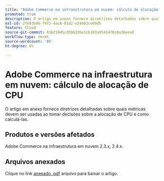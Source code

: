 ```yaml
---
title: "Adobe Commerce na infraestrutura em nuvem: cálculo de alocação de CPU"
promoted: true
description: O artigo em anexo fornece diretrizes detalhadas sobre quais métricas devem ser usadas ao tomar decisões sobre a alocação de CPU e como calculá-las.
exl-id: 2fe93b96-f975-4ac6-81d2-e24002ce69db
feature: Cloud
source-git-commit: 83b21845cd306336e1cb193a9541478c8a38eea8
workflow-type: tm+mt
source-wordcount: '85'
ht-degree: 0%

---
```


# Adobe Commerce na infraestrutura em nuvem: cálculo de alocação de CPU

O artigo em anexo fornece diretrizes detalhadas sobre quais métricas devem ser usadas ao tomar decisões sobre a alocação de CPU e como calculá-las.

## Produtos e versões afetados

Adobe Commerce na infraestrutura em nuvem 2.3.x, 2.4.x.

## Arquivos anexados

Clique no link [anexado .pdf](assets/CPU_Allocation.pdf) arquivo para baixar o artigo.
